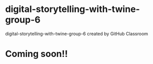 # digital-storytelling-with-twine-group-6
digital-storytelling-with-twine-group-6 created by GitHub Classroom

# Coming soon!!
